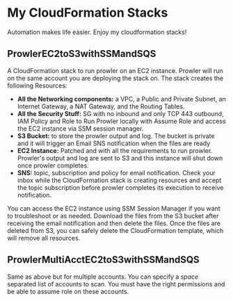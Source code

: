 # My CloudFormation Stacks

Automation makes life easier. Enjoy my cloudformation stacks!

## ProwlerEC2toS3withSSMandSQS

A CloudFormation stack to run prowler on an EC2 instance. Prowler will run on the same account you are deploying the stack on. The stack creates the following Resources:

- **All the Networking components:** a VPC, a Public and Private Subnet, an Internet Gateway, a NAT Gateway, and the Routing Tables.
- **All the Security Stuff:** SG with no inbound and only TCP 443 outbound, IAM Policy and Role to Run Prowler locally with Assume Role and access the EC2 instance via SSM session manager.
- **S3 Bucket:** to store the prowler output and log. The bucket is private and it will trigger an Email SNS notification when the files are ready
- **EC2 Instance:** Patched and with all the requirements to run prowler. Prowler's output and log are sent to S3 and this instance will shut down once prowler completes.
- **SNS:** topic, subscription and policy for email notification. Check your inbox while the CloudFormation stack is creating resources and accept the topic subscription before prowler completes its execution to receive notification.

You can access the EC2 instance using SSM Session Manager if you want to troubleshoot or as needed. Download the files from the S3 bucket after receiving the email notification and then delete the files. Once the files are deleted from S3, you can safely delete the CloudFormation template, which will remove all resources.

## ProwlerMultiAcctEC2toS3withSSMandSQS

Same as above but for multiple accounts. You can specify a *space* separated list of accounts to scan. You must have the right permissions and be able to assume role on these accounts.
